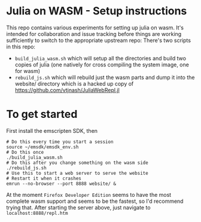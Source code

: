 # Julia on WASM - Setup instructions

This repo contains various experiments for setting up julia on wasm.
It's intended for collaboration and issue tracking before things are
working sufficiently to switch to the appropriate upstream repo:
There's two scripts in this repo:
 - `build_julia_wasm.sh` which will setup all the directories and build two copies
   of julia (one natively for cross compiling the system image, one for wasm)
 - `rebuild_js.sh` which will rebuild just the wasm parts and dump it into the website/
   directory which is a hacked up copy of https://github.com/vtjnash/JuliaWebRepl.jl

# To get started
First install the emscripten SDK, then
```
# Do this every time you start a session
source ~/emsdk/emsdk_env.sh
# Do this once
./build_julia_wasm.sh
# Do this after you change something on the wasm side
./rebuild_js.sh
# Use this to start a web server to serve the website
# Restart it when it crashes
emrun --no-browser --port 8888 website/ &
```
At the moment `Firefox Developer Edition` seems to have the most complete
wasm support and seems to be the fastest, so I'd recommend trying that.
After starting the server above, just navigate to `localhost:8888/repl.htm`

